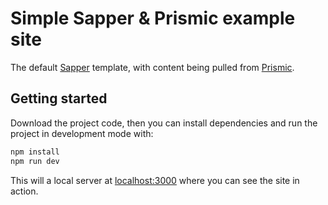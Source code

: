 # Simple Sapper & Prismic example site 

The default [Sapper](https://github.com/sveltejs/sapper) template, with content being pulled from [Prismic](https://prismic.io).


## Getting started

Download the project code, then you can install dependencies and run the project in development mode with:

```bash
npm install
npm run dev
```

This will a local server at [localhost:3000](http://localhost:3000) where you can see the site in action.
